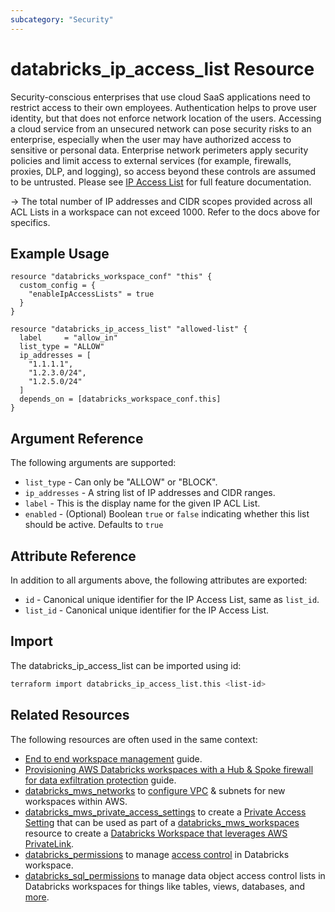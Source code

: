 ```yaml
---
subcategory: "Security"
---
```

# databricks_ip_access_list Resource

Security-conscious enterprises that use cloud SaaS applications need to restrict access to their own employees. Authentication helps to prove user identity, but that does not enforce network location of the users. Accessing a cloud service from an unsecured network can pose security risks to an enterprise, especially when the user may have authorized access to sensitive or personal data. Enterprise network perimeters apply security policies and limit access to external services (for example, firewalls, proxies, DLP, and logging), so access beyond these controls are assumed to be untrusted. Please see [IP Access List](https://docs.databricks.com/security/network/ip-access-list.html) for full feature documentation.

-> The total number of IP addresses and CIDR scopes provided across all ACL Lists in a workspace can not exceed 1000.  Refer to the docs above for specifics.

## Example Usage

```hcl
resource "databricks_workspace_conf" "this" {
  custom_config = {
    "enableIpAccessLists" = true
  }
}

resource "databricks_ip_access_list" "allowed-list" {
  label     = "allow_in"
  list_type = "ALLOW"
  ip_addresses = [
    "1.1.1.1",
    "1.2.3.0/24",
    "1.2.5.0/24"
  ]
  depends_on = [databricks_workspace_conf.this]
}
```

## Argument Reference

The following arguments are supported:

* `list_type` -  Can only be "ALLOW" or "BLOCK".
* `ip_addresses` - A string list of IP addresses and CIDR ranges.
* `label` -  This is the display name for the given IP ACL List.
* `enabled` - (Optional) Boolean `true` or `false` indicating whether this list should be active.  Defaults to `true`

## Attribute Reference

In addition to all arguments above, the following attributes are exported:

* `id` - Canonical unique identifier for the IP Access List, same as `list_id`.
* `list_id` - Canonical unique identifier for the IP Access List.

## Import

The databricks_ip_access_list can be imported using id:

```bash
terraform import databricks_ip_access_list.this <list-id>
```

## Related Resources

The following resources are often used in the same context:

* [End to end workspace management](../guides/workspace-management.md) guide.
* [Provisioning AWS Databricks workspaces with a Hub & Spoke firewall for data exfiltration protection](../guides/aws-e2-firewall-hub-and-spoke.md) guide.
* [databricks_mws_networks](mws_networks.md) to [configure VPC](https://docs.databricks.com/administration-guide/cloud-configurations/aws/customer-managed-vpc.html) & subnets for new workspaces within AWS.
* [databricks_mws_private_access_settings](mws_private_access_settings.md) to create a [Private Access Setting](https://docs.databricks.com/administration-guide/cloud-configurations/aws/privatelink.html#step-5-create-a-private-access-settings-configuration-using-the-databricks-account-api) that can be used as part of a [databricks_mws_workspaces](mws_workspaces.md) resource to create a [Databricks Workspace that leverages AWS PrivateLink](https://docs.databricks.com/administration-guide/cloud-configurations/aws/privatelink.html).
* [databricks_permissions](permissions.md) to manage [access control](https://docs.databricks.com/security/access-control/index.html) in Databricks workspace.
* [databricks_sql_permissions](sql_permissions.md) to manage data object access control lists in Databricks workspaces for things like tables, views, databases, and [more](https://docs.databricks.com/security/access-control/table-acls/object-privileges.html).
